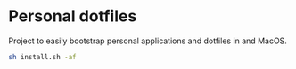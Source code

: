 # Personal dotfiles

Project to easily bootstrap personal applications and dotfiles in and MacOS.

```bash
sh install.sh -af
```
